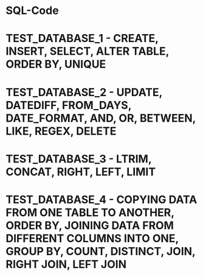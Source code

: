 # SQL-Code
# TEST_DATABASE_1 - CREATE, INSERT, SELECT, ALTER TABLE, ORDER BY, UNIQUE
# TEST_DATABASE_2 - UPDATE, DATEDIFF, FROM_DAYS, DATE_FORMAT, AND, OR, BETWEEN, LIKE, REGEX, DELETE
# TEST_DATABASE_3 - LTRIM, CONCAT, RIGHT, LEFT, LIMIT
# TEST_DATABASE_4 - COPYING DATA FROM ONE TABLE TO ANOTHER, ORDER BY, JOINING DATA FROM DIFFERENT COLUMNS INTO ONE, GROUP BY, COUNT, DISTINCT, JOIN, RIGHT JOIN, LEFT JOIN
